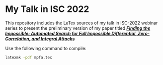 # My Talk in ISC 2022

This repository includes the LaTex sources of my talk in ISC-2022 webinar series to present the preliminary version of my paper titled ***[Finding the Impossible: Automated Search for Full Impossible Differential, Zero-Correlation, and Integral Attacks](https://eprint.iacr.org/2022/1147)***

Use the following command to compile:

```sh
latexmk -pdf mpfa.tex
```
